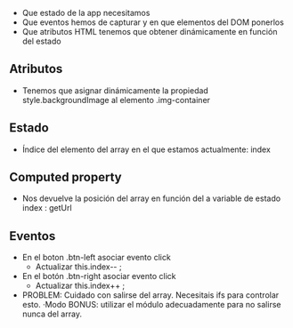 - Que estado de la app necesitamos
- Que eventos hemos de capturar y en que elementos del DOM ponerlos
- Que atributos HTML tenemos que obtener dinámicamente en función del estado


## Atributos

- Tenemos que asignar dinámicamente la propiedad style.backgroundImage al elemento .img-container

## Estado

- Índice del elemento del array en el que estamos actualmente: index

## Computed property

- Nos devuelve la posición del array en función del a variable de estado index : getUrl

## Eventos

- En el boton .btn-left asociar evento click
   - Actualizar this.index-- ; 
- En el botón .btn-right asociar evento click
   - Actualizar this.index++ ;
- PROBLEM: Cuidado con salirse del array. Necesitais ifs para controlar esto. 
    ·Modo BONUS: utilizar el módulo adecuadamente para no salirse nunca del array.